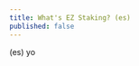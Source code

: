 ```yaml
---
title: What's EZ Staking? (es)
published: false
---
```

(es) yo

[//]: # (&#40;es&#41; EZ Staking is a non-custodial Cosmos staking provider that allows users to stake their Cosmos tokens &#40;such as ATOM, AKT, or other Cosmos-compatible tokens&#41; and earn rewards through staking. EZ Staking is a decentralized and transparent platform that ensures the security and integrity of the Cosmos network.)

[//]: # ()
[//]: # (With EZ Staking, users can:)

[//]: # ()
[//]: # (1. Stake their Cosmos tokens to earn rewards)

[//]: # (2. Choose from a range of staking plans, including fixed-stake and variable-stake options)

[//]: # (3. Monitor their staking performance and earnings in real-time)

[//]: # (4. Withdraw their staked tokens at any time)

[//]: # ()
[//]: # (EZ Staking is designed to provide a user-friendly and secure experience for staking Cosmos tokens, while also promoting the growth and development of the Cosmos ecosystem.)
